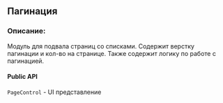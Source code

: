 ## Пагинация

### Описание:

Модуль для подвала страниц со списками. 
Содержит верстку пагинации и кол-во на странице.
Также содержит логику по работе с пагинацией.


#### Public API

`PageControl` - UI представление
